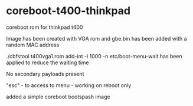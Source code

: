 # coreboot-t400-thinkpad
coreboot rom for thinkpad t400 

Image has been created with VGA rom and gbe.bin has been added with a random MAC address

./cbfstool t400vga1.rom add-int -i 1000 -n etc/boot-menu-wait has been applied to reduce the waiting time

No secondary payloads present

"esc" - to access to menu - working on reboot only

added a simple coreboot bootspash image


